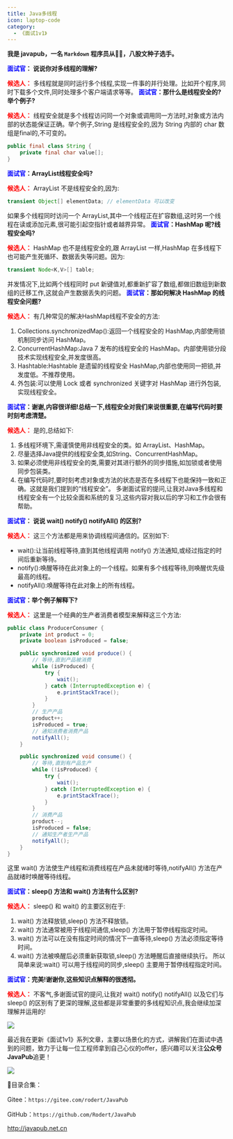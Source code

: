 ```yaml
---
title: Java多线程
icon: laptop-code
category:
  - 《面试1v1》
---
```





**我是 javapub，一名 `Markdown` 程序员从👨‍💻，八股文种子选手。**


**<font color=blue>面试官</font>： 说说你对多线程的理解?**

**<font color=red>候选人：</font>** 多线程就是同时运行多个线程,实现一件事的并行处理。比如开个程序,同时下载多个文件,同时处理多个客户端请求等等。
**<font color=blue>面试官</font>：那什么是线程安全的?举个例子?**

**<font color=red>候选人：</font>** 线程安全就是多个线程访问同一个对象或调用同一方法时,对象或方法内部的状态能保证正确。举个例子,String 是线程安全的,因为 String 内部的 char 数组是final的,不可变的。

```java
public final class String {
    private final char value[];
}
```
**<font color=blue>面试官</font>：ArrayList线程安全吗?**

**<font color=red>候选人：</font>** ArrayList 不是线程安全的,因为:

```java
transient Object[] elementData; // elementData 可以改变 
```
如果多个线程同时访问一个 ArrayList,其中一个线程正在扩容数组,这时另一个线程在读或添加元素,很可能引起空指针或者越界异常。
**<font color=blue>面试官</font>：HashMap 呢?线程安全吗?**

**<font color=red>候选人：</font>** HashMap 也不是线程安全的,跟 ArrayList 一样,HashMap 在多线程下也可能产生死循环、数据丢失等问题。因为:

```java
transient Node<K,V>[] table;
```
并发情况下,比如两个线程同时 put 新键值对,都重新扩容了数组,都做旧数组到新数组的迁移工作,这就会产生数据丢失的问题。
**<font color=blue>面试官</font>：那如何解决 HashMap 的线程安全问题?**


**<font color=red>候选人：</font>** 有几种常见的解决HashMap线程不安全的方法:
1. Collections.synchronizedMap():返回一个线程安全的 HashMap,内部使用锁机制同步访问 HashMap。
2. ConcurrentHashMap:Java 7 发布的线程安全的 HashMap。内部使用锁分段技术实现线程安全,并发度很高。
3. Hashtable:Hashtable 是遗留的线程安全 HashMap,内部也使用同一把锁,并发度低。不推荐使用。
4. 外包装:可以使用 Lock 或者 synchronized 关键字对 HashMap 进行外包装,实现线程安全。

**<font color=blue>面试官</font>：谢谢,内容很详细!总结一下,线程安全对我们来说很重要,在编写代码时要时刻考虑清楚。**


**<font color=red>候选人：</font>** 是的,总结如下:

1. 多线程环境下,需谨慎使用非线程安全的类。如 ArrayList、HashMap。
2. 尽量选择Java提供的线程安全类,如String、ConcurrentHashMap。
3. 如果必须使用非线程安全的类,需要对其进行额外的同步措施,如加锁或者使用同步包装类。
4. 在编写代码时,要时刻考虑对象或方法的状态是否在多线程下也能保持一致和正确。这就是我们提到的“线程安全”。
多谢面试官的提问,让我对Java多线程和线程安全有一个比较全面和系统的复习,这些内容对我以后的学习和工作会很有帮助。


**<font color=blue>面试官</font>： 说说 wait() notify() notifyAll() 的区别?**


**<font color=red>候选人：</font>** 这三个方法都是用来协调线程间通信的。区别如下:
- wait():让当前线程等待,直到其他线程调用 notify() 方法通知,或经过指定的时间后重新等待。
- notify():唤醒等待在此对象上的一个线程。如果有多个线程等待,则唤醒优先级最高的线程。
- notifyAll():唤醒等待在此对象上的所有线程。 

**<font color=blue>面试官</font>：举个例子解释下?**


**<font color=red>候选人：</font>** 这里是一个经典的生产者消费者模型来解释这三个方法:

```java
public class ProducerConsumer {
    private int product = 0;
    private boolean isProduced = false;

    public synchronized void produce() {
        // 等待,直到产品被消费
        while (isProduced) {
            try {
                wait();
            } catch (InterruptedException e) {
                e.printStackTrace();
            }
        }
        // 生产产品
        product++;
        isProduced = true;
        // 通知消费者消费产品
        notifyAll();
    }

    public synchronized void consume() {
        // 等待,直到有产品生产
        while (!isProduced) {
            try {
                wait();
            } catch (InterruptedException e) {
                e.printStackTrace();
            }     
        }
        // 消费产品
        product--;
        isProduced = false;
        // 通知生产者生产产品
        notifyAll();
    }
}
```
这里 wait() 方法使生产线程和消费线程在产品未就绪时等待,notifyAll() 方法在产品就绪时唤醒等待线程。

**<font color=blue>面试官</font>：sleep() 方法和 wait() 方法有什么区别?**


**<font color=red>候选人：</font>** sleep() 和 wait() 的主要区别在于:
1. wait() 方法释放锁,sleep() 方法不释放锁。
2. wait() 方法通常被用于线程间通信,sleep() 方法用于暂停线程指定时间。
3. wait() 方法可以在没有指定时间的情况下一直等待,sleep() 方法必须指定等待时间。
4. wait() 方法被唤醒后必须重新获取锁,sleep() 方法睡醒后直接继续执行。
所以简单来说:wait() 可以用于线程间的同步,sleep() 主要用于暂停线程指定时间。

**<font color=blue>面试官</font>：完美!谢谢你,这些知识点解释的很透彻。**



**<font color=red>候选人：</font>** 不客气,多谢面试官的提问,让我对 wait() notify() notifyAll() 以及它们与 sleep() 的区别有了更深的理解,这些都是非常重要的多线程知识点,我会继续加深理解并运用的! 




![](https://javapub-common-oss.oss-cn-beijing.aliyuncs.com/javapub/2024%2F06%2F06%2F20240606-225744.jpg)



最近我在更新《面试1v1》系列文章，主要以场景化的方式，讲解我们在面试中遇到的问题，致力于让每一位工程师拿到自己心仪的offer，感兴趣可以关注**公众号JavaPub**追更！


![](https://javapub-common-oss.oss-cn-beijing.aliyuncs.com/javapub/2024%2F06%2F06%2F20240606-225632.png)




🎁目录合集：

Gitee：`https://gitee.com/rodert/JavaPub`

GitHub：`https://github.com/Rodert/JavaPub`


<http://javapub.net.cn>

